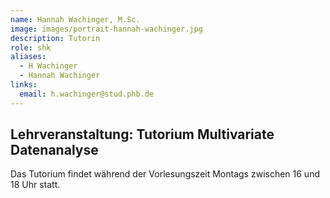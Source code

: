 ```yaml
---
name: Hannah Wachinger, M.Sc.
image: images/portrait-hannah-wachinger.jpg
description: Tutorin
role: shk
aliases:
  - H Wachinger
  - Hannah Wachinger
links:
  email: h.wachinger@stud.phb.de
---
```


## Lehrveranstaltung: Tutorium Multivariate Datenanalyse

Das Tutorium findet während der Vorlesungszeit Montags zwischen 16 und 18 Uhr statt. 

